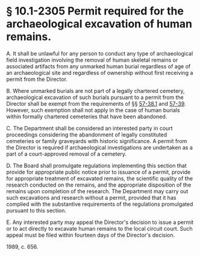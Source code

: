 # § 10.1-2305 Permit required for the archaeological excavation of human remains.

<p>A. It shall be unlawful for any person to conduct any type of archaeological field investigation involving the removal of human skeletal remains or associated artifacts from any unmarked human burial regardless of age of an archaeological site and regardless of ownership without first receiving a permit from the Director.</p><p>B. Where unmarked burials are not part of a legally chartered cemetery, archaeological excavation of such burials pursuant to a permit from the Director shall be exempt from the requirements of §§ <a href='http://law.lis.virginia.gov/vacode/57-38.1/'>57-38.1</a> and <a href='http://law.lis.virginia.gov/vacode/57-39/'>57-39</a>. However, such exemption shall not apply in the case of human burials within formally chartered cemeteries that have been abandoned.</p><p>C. The Department shall be considered an interested party in court proceedings considering the abandonment of legally constituted cemeteries or family graveyards with historic significance. A permit from the Director is required if archaeological investigations are undertaken as a part of a court-approved removal of a cemetery.</p><p>D. The Board shall promulgate regulations implementing this section that provide for appropriate public notice prior to issuance of a permit, provide for appropriate treatment of excavated remains, the scientific quality of the research conducted on the remains, and the appropriate disposition of the remains upon completion of the research. The Department may carry out such excavations and research without a permit, provided that it has complied with the substantive requirements of the regulations promulgated pursuant to this section.</p><p>E. Any interested party may appeal the Director's decision to issue a permit or to act directly to excavate human remains to the local circuit court. Such appeal must be filed within fourteen days of the Director's decision.</p><p>1989, c. 656.</p>